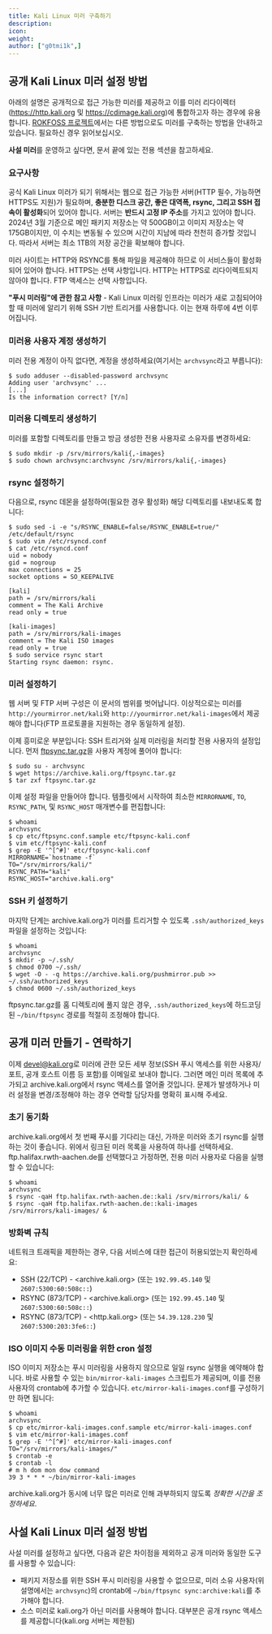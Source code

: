 ```yaml
---
title: Kali Linux 미러 구축하기
description:
icon:
weight:
author: ["g0tmi1k",]
---
```


## 공개 Kali Linux 미러 설정 방법

아래의 설명은 공개적으로 접근 가능한 미러를 제공하고 이를 미러 리다이렉터(<https://http.kali.org> 및 <https://cdimage.kali.org>)에 통합하고자 하는 경우에 유용합니다.
[ROKFOSS 프로젝트](https://krfoss.org/doc/setup-mirror/#kali-mirror)에서는 다른 방법으로도 미러를 구축하는 방법을 안내하고 있습니다. 필요하신 경우 읽어보십시오.

**사설 미러**를 운영하고 싶다면, 문서 끝에 있는 전용 섹션을 참고하세요.

### 요구사항

<!--
  # Previously/historic values
  #
  # NB: the package repository can grow 250 GB bigger during a release cycle,
  # as kali-rolling diverges from kali-last-snapshot. Make sure to check the
  # size *before* a release, in order to get the upper bound. It's the upper
  # bound that mirror operators want to know.
  #
  ## /kali, aka. the main package repository
  - Pre-2024.3 : 653 GB
  - Pre-2024.1 : 813 GB
  - 2023.3     : 739 GB
  - 2023.1     : 592 GB
  - 2023-02-15 : 711 GB
  - 2022.3     : 429 GB
  - 2022.1     : 1.3 TB
  - 2021.3     : 1.1 TB
  - 2021.1     : 1.1 TB
  - Early 2020 : 850 GB
  - 2015       : 450 GB

  ## /kali-images, aka. the base images repository
  - Pre-2024.3 : 158 GB
  - Pre-2024.1 : 171 GB
  - 2023.3     : 153 GB
  - 2023.1     : 148 GB
  - 2023-02-15 : 132 GB
  - 2022.3     : 157 GB
  - 2022.1     : 164 GB
  - 2021.3     : 120 GB
  - 2021.1     :  84 GB
  - Early 2020 : 110 GB
  - 2015       :  50 GB
-->

공식 Kali Linux 미러가 되기 위해서는 웹으로 접근 가능한 서버(HTTP 필수, 가능하면 HTTPS도 지원)가 필요하며, **충분한 디스크 공간, 좋은 대역폭, rsync, 그리고 SSH 접속이 활성화**되어 있어야 합니다. 서버는 **반드시 고정 IP 주소**를 가지고 있어야 합니다. 2024년 3월 기준으로 메인 패키지 저장소는 약 500GB이고 이미지 저장소는 약 175GB이지만, 이 수치는 변동될 수 있으며 시간이 지남에 따라 천천히 증가할 것입니다. 따라서 서버는 최소 1TB의 저장 공간을 확보해야 합니다.

미러 사이트는 HTTP와 RSYNC를 통해 파일을 제공해야 하므로 이 서비스들이 활성화되어 있어야 합니다. HTTPS는 선택 사항입니다. HTTP는 HTTPS로 리다이렉트되지 않아야 합니다. FTP 액세스는 선택 사항입니다.

**"푸시 미러링"에 관한 참고 사항** - Kali Linux 미러링 인프라는 미러가 새로 고침되어야 할 때 미러에 알리기 위해 SSH 기반 트리거를 사용합니다. 이는 현재 하루에 4번 이루어집니다.

### 미러용 사용자 계정 생성하기

미러 전용 계정이 아직 없다면, 계정을 생성하세요(여기서는 `archvsync`라고 부릅니다):

```console
$ sudo adduser --disabled-password archvsync
Adding user 'archvsync' ...
[...]
Is the information correct? [Y/n]
```

### 미러용 디렉토리 생성하기

미러를 포함할 디렉토리를 만들고 방금 생성한 전용 사용자로 소유자를 변경하세요:

```console
$ sudo mkdir -p /srv/mirrors/kali{,-images}
$ sudo chown archvsync:archvsync /srv/mirrors/kali{,-images}
```

### rsync 설정하기

다음으로, rsync 데몬을 설정하여(필요한 경우 활성화) 해당 디렉토리를 내보내도록 합니다:

```console
$ sudo sed -i -e "s/RSYNC_ENABLE=false/RSYNC_ENABLE=true/" /etc/default/rsync
$ sudo vim /etc/rsyncd.conf
$ cat /etc/rsyncd.conf
uid = nobody
gid = nogroup
max connections = 25
socket options = SO_KEEPALIVE

[kali]
path = /srv/mirrors/kali
comment = The Kali Archive
read only = true

[kali-images]
path = /srv/mirrors/kali-images
comment = The Kali ISO images
read only = true
$ sudo service rsync start
Starting rsync daemon: rsync.
```

### 미러 설정하기

웹 서버 및 FTP 서버 구성은 이 문서의 범위를 벗어납니다. 이상적으로는 미러를 `http://yourmirror.net/kali`와 `http://yourmirror.net/kali-images`에서 제공해야 합니다(FTP 프로토콜을 지원하는 경우 동일하게 설정).

이제 흥미로운 부분입니다: SSH 트리거와 실제 미러링을 처리할 전용 사용자의 설정입니다. 먼저 [ftpsync.tar.gz](https://archive.kali.org/ftpsync.tar.gz)을 사용자 계정에 풀어야 합니다:

```console
$ sudo su - archvsync
$ wget https://archive.kali.org/ftpsync.tar.gz
$ tar zxf ftpsync.tar.gz
```

이제 설정 파일을 만들어야 합니다. 템플릿에서 시작하여 최소한 `MIRRORNAME`, `TO`, `RSYNC_PATH`, 및 `RSYNC_HOST` 매개변수를 편집합니다:

```console
$ whoami
archvsync
$ cp etc/ftpsync.conf.sample etc/ftpsync-kali.conf
$ vim etc/ftpsync-kali.conf
$ grep -E '^[^#]' etc/ftpsync-kali.conf
MIRRORNAME=`hostname -f`
TO="/srv/mirrors/kali/"
RSYNC_PATH="kali"
RSYNC_HOST="archive.kali.org"
```

### SSH 키 설정하기

마지막 단계는 archive.kali.org가 미러를 트리거할 수 있도록 `.ssh/authorized_keys` 파일을 설정하는 것입니다:

```console
$ whoami
archvsync
$ mkdir -p ~/.ssh/
$ chmod 0700 ~/.ssh/
$ wget -O - -q https://archive.kali.org/pushmirror.pub >> ~/.ssh/authorized_keys
$ chmod 0600 ~/.ssh/authorized_keys
```

ftpsync.tar.gz를 홈 디렉토리에 풀지 않은 경우, `.ssh/authorized_keys`에 하드코딩된 `~/bin/ftpsync` 경로를 적절히 조정해야 합니다.

## 공개 미러 만들기 - 연락하기

이제 [devel@kali.org](mailto:devel@kali.org)로 미러에 관한 모든 세부 정보(SSH 푸시 액세스를 위한 사용자/포트, 공개 호스트 이름 등 포함)를 이메일로 보내야 합니다. 그러면 메인 미러 목록에 추가되고 archive.kali.org에서 rsync 액세스를 열어줄 것입니다. 문제가 발생하거나 미러 설정을 변경/조정해야 하는 경우 연락할 담당자를 명확히 표시해 주세요.

### 초기 동기화

archive.kali.org에서 첫 번째 푸시를 기다리는 대신, 가까운 미러와 초기 rsync를 실행하는 것이 좋습니다. 위에서 링크된 미러 목록을 사용하여 하나를 선택하세요. ftp.halifax.rwth-aachen.de를 선택했다고 가정하면, 전용 미러 사용자로 다음을 실행할 수 있습니다:

```console
$ whoami
archvsync
$ rsync -qaH ftp.halifax.rwth-aachen.de::kali /srv/mirrors/kali/ &
$ rsync -qaH ftp.halifax.rwth-aachen.de::kali-images /srv/mirrors/kali-images/ &
```

### 방화벽 규칙

네트워크 트래픽을 제한하는 경우, 다음 서비스에 대한 접근이 허용되었는지 확인하세요:

- SSH (22/TCP) - <archive.kali.org> (또는 `192.99.45.140` 및 `2607:5300:60:508c::`)
- RSYNC (873/TCP) - <archive.kali.org> (또는 `192.99.45.140` 및 `2607:5300:60:508c::`)
- RSYNC (873/TCP) - <http.kali.org> (또는 `54.39.128.230` 및 `2607:5300:203:3fe6::`)

### ISO 이미지 수동 미러링을 위한 cron 설정

ISO 이미지 저장소는 푸시 미러링을 사용하지 않으므로 일일 rsync 실행을 예약해야 합니다. 바로 사용할 수 있는 `bin/mirror-kali-images` 스크립트가 제공되며, 이를 전용 사용자의 crontab에 추가할 수 있습니다. `etc/mirror-kali-images.conf`를 구성하기만 하면 됩니다:

```console
$ whoami
archvsync
$ cp etc/mirror-kali-images.conf.sample etc/mirror-kali-images.conf
$ vim etc/mirror-kali-images.conf
$ grep -E '^[^#]' etc/mirror-kali-images.conf
TO="/srv/mirrors/kali-images/"
$ crontab -e
$ crontab -l
# m h dom mon dow command
39 3 * * * ~/bin/mirror-kali-images
```

archive.kali.org가 동시에 너무 많은 미러로 인해 과부하되지 않도록 _정확한 시간을 조정하세요_.

## 사설 Kali Linux 미러 설정 방법

사설 미러를 설정하고 싶다면, 다음과 같은 차이점을 제외하고 공개 미러와 동일한 도구를 사용할 수 있습니다:

- 패키지 저장소를 위한 SSH 푸시 미러링을 사용할 수 없으므로, 미러 소유 사용자(위 설명에서는 `archvsync`)의 crontab에 `~/bin/ftpsync sync:archive:kali`를 추가해야 합니다.
- 소스 미러로 kali.org가 아닌 미러를 사용해야 합니다. 대부분은 공개 rsync 액세스를 제공합니다(kali.org 서버는 제한됨)
